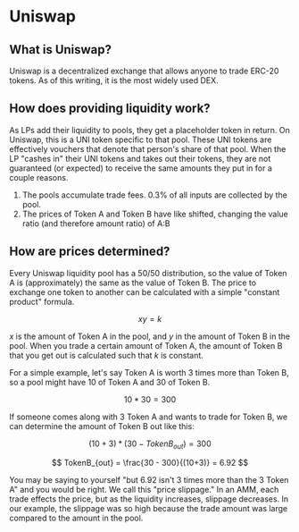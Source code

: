 # Uniswap

## What is Uniswap?

Uniswap is a decentralized exchange that allows anyone to trade ERC-20 tokens. As of this writing, it is the most widely used DEX.

## How does providing liquidity work?

As LPs add their liquidity to pools, they get a placeholder token in return. On Uniswap, this is a UNI token specific to that pool. These UNI tokens are effectively vouchers that denote that person's share of that pool. When the LP "cashes in" their UNI tokens and takes out their tokens, they are not guaranteed \(or expected\) to receive the same amounts they put in for a couple reasons.

1. The pools accumulate trade fees. 0.3% of all inputs are collected by the pool.
2. The prices of Token A and Token B have like shifted, changing the value ratio \(and therefore amount ratio\) of A:B

## How are prices determined?

Every Uniswap liquidity pool has a 50/50 distribution, so the value of Token A is \(approximately\) the same as the value of Token B. The price to exchange one token to another can be calculated with a simple "constant product" formula. 

$$
xy = k
$$

_x_ is the amount of Token A in the pool, and _y_ in the amount of Token B in the pool. When you trade a certain amount of Token A, the amount of Token B that you get out is calculated such that _k_ is constant.

For a simple example, let's say Token A is worth 3 times more than Token B, so a pool might have 10 of Token A and 30 of Token B.

$$
10 * 30 = 300
$$

If someone comes along with 3 Token A and wants to trade for Token B, we can determine the amount of Token B out like this:

$$
(10 + 3)*(30-TokenB_{out}) = 300
$$

$$
TokenB_{out} = \frac{30 - 300}{(10+3)} = 6.92
$$

You may be saying to yourself "but 6.92 isn't 3 times more than the 3 Token A" and you would be right. We call this "price slippage." In an AMM, each trade effects the price, but as the liquidity increases, slippage decreases. In our example, the slippage was so high because the trade amount was large compared to the amount in the pool. 

## 

